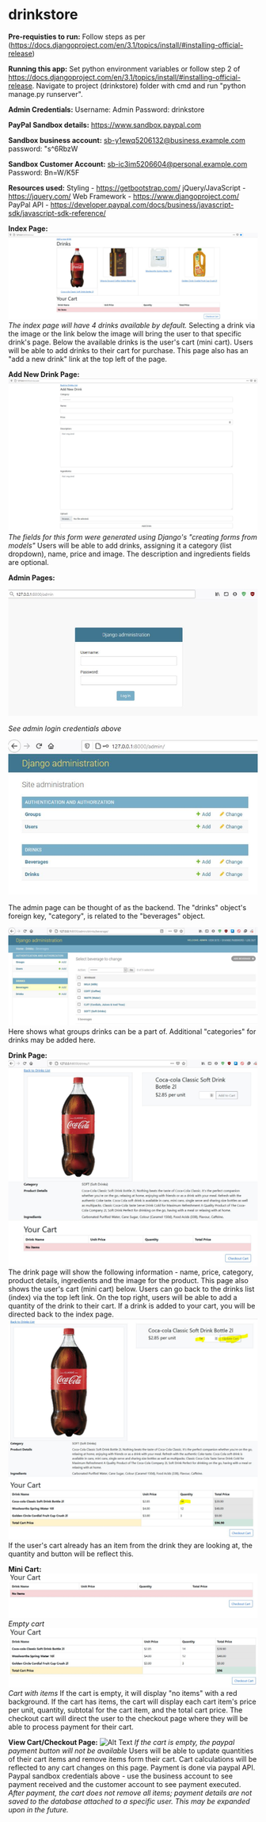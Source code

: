 # drinkstore
**Pre-requisties to run:**
Follow steps as per (https://docs.djangoproject.com/en/3.1/topics/install/#installing-official-release)

**Running this app:**
Set python environment variables or follow step 2 of https://docs.djangoproject.com/en/3.1/topics/install/#installing-official-release.
Navigate to project (drinkstore) folder with cmd and run "python manage.py runserver".

**Admin Credentials:**
Username: Admin
Password: drinkstore

**PayPal Sandbox details:**
https://www.sandbox.paypal.com

**Sandbox business account:**
sb-y1ewq5206132@business.example.com
password: "s^6RbzW

**Sandbox Customer Account:**
sb-ic3im5206604@personal.example.com
Password: Bn=W/K5F
   
**Resources used:**
Styling - https://getbootstrap.com/
jQuery/JavaScript - https://jquery.com/ 
Web Framework - https://www.djangoproject.com/
PayPal API - https://developer.paypal.com/docs/business/javascript-sdk/javascript-sdk-reference/

**Index Page:**
![Alt text](media/readme/index.JPG?raw=true)
*The index page will have 4 drinks available by default.*
Selecting a drink via the image or the link below the image will bring the user to that specific drink's page.
Below the available drinks is the user's cart (mini cart). Users will be able to add drinks to their cart for purchase.
This page also has an "add a new drink" link at the top left of the page.

**Add New Drink Page:**
![Alt Text](media/readme/add_drink.JPG?raw=true "Add_Drink")
*The fields for this form were generated using Django's "creating forms from models"*
Users will be able to add drinks, assigning it a category (list dropdown), name, price and image. 
The description and ingredients fields are optional.

**Admin Pages:**

![Alt Text](media/readme/admin_login.JPG?raw=true "Admin_Login")

*See admin login credentials above*

![Alt Text](media/readme/admin_index.JPG?raw=true "Admin_Index")

The admin page can be thought of as the backend.
The "drinks" object's foreign key, "category", is related to the "beverages" object.

![Alt Text](media/readme/admin_beverages.JPG?raw=true "Admin_Beverages")
Here shows what groups drinks can be a part of.
Additional "categories" for drinks may be added here.

**Drink Page:**
![Alt Text](media/readme/drink.JPG?raw=true "Drink")
The drink page will show the following information - name, price, category, product details, ingredients and the image for the product.
This page also shows the user's cart (mini cart) below.
Users can go back to the drinks list (index) via the top left link.
On the top right, users will be able to add a quantity of the drink to their cart.
If a drink is added to your cart, you will be directed back to the index page.
![Alt Text](media/readme/drink_cart_rel.JPG?raw=true "Drink_Cart_Rel")
If the user's cart already has an item from the drink they are looking at, the quantity and button will be reflect this.

**Mini Cart:**
![Alt Text](media/readme/mini_cart_empty.JPG?raw=true "Mini_Cart_Empty")
*Empty cart*
![Alt Text](media/readme/mini_cart_items.JPG?raw=true "Mini_Cart_Items")
*Cart with items*
If the cart is empty, it will display "no items" with a red background.
If the cart has items, the cart will display each cart item's price per unit, quantity, subtotal for the cart item, and the total cart price.
The checkout cart will direct the user to the checkout page where they will be able to process payment for their cart.

**View Cart/Checkout Page:**
![Alt Text](media/uploads/readme/cart_checkout.JPG?raw=true)
*If the cart is empty, the paypal payment button will not be available*
Users will be able to update quantities of their cart items and remove items form their cart.
Cart calculations will be reflected to any cart changes on this page.
Payment is done via paypal API. 
Paypal sandbox credentials above - use the business account to see payment received and the customer account to see payment executed.
*After payment, the cart does not remove all items; payment details are not saved to the database attached to a specific user. This may be expanded upon in the future.*
